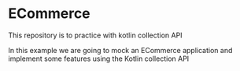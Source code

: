 # ECommerce
This repository is to practice with kotlin collection API

In this example we are going to mock an ECommerce application and implement some
features using the Kotlin collection API
